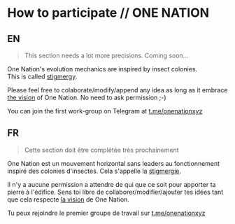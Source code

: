 How to participate // ONE NATION
================================

## EN

> This section needs a lot more precisions. Coming soon...

One Nation's evolution mechanics are inspired by insect colonies.  
This is called [stigmergy](https://en.wikipedia.org/wiki/Stigmergy).

Please feel free to colaborate/modify/append any idea as long as it embrace [the vision](./the_vision.md) of One Nation. No need to ask permission ;-)

You can join the first work-group on Telegram at [t.me/onenationxyz](t.me/onenationxyz)

## FR

> Cette section doit être complétée très prochainement

One Nation est un mouvement horizontal sans leaders au fonctionnement inspiré des colonies d'insectes. Cela s'appelle la [stigmergie](https://fr.wikipedia.org/wiki/Stigmergie). 

Il n'y a aucune permission a attendre de qui que ce soit pour apporter ta pierre à l'édifice. Sens toi libre de collaborer/modifier/ajouter tes idées tant que cela respecte [la vision](./the_vision.md) de One Nation.

Tu peux rejoindre le premier groupe de travail sur [t.me/onenationxyz](t.me/onenationxyz)